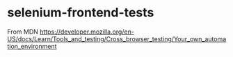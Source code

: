 # selenium-frontend-tests

From MDN  https://developer.mozilla.org/en-US/docs/Learn/Tools_and_testing/Cross_browser_testing/Your_own_automation_environment
